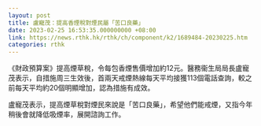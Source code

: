 ```yaml
---
layout: post
title: 盧寵茂：提高香煙稅對煙民屬「苦口良藥」
date: 2023-02-25 16:53:35.000000000 +08:00
link: https://news.rthk.hk/rthk/ch/component/k2/1689484-20230225.htm
categories: rthk
---
```


《財政預算案》提高煙草稅，令每包香煙售價增加約12元。醫務衞生局局長盧寵茂表示，自措施周三生效後，首兩天戒煙熱線每天平均接獲113個電話查詢，較之前每天平均約20個明顯增加，認為措施有成效。

盧寵茂表示，提高煙草稅對煙民來說是「苦口良藥」，希望他們能戒煙，又指今年稍後會就降低吸煙率，展開諮詢工作。
